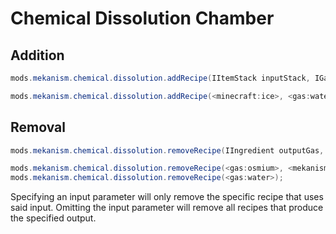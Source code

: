 
# Chemical Dissolution Chamber
Addition
------
```java
mods.mekanism.chemical.dissolution.addRecipe(IItemStack inputStack, IGasStack outputGas)

mods.mekanism.chemical.dissolution.addRecipe(<minecraft:ice>, <gas:water>);
```

Removal
------
```java
mods.mekanism.chemical.dissolution.removeRecipe(IIngredient outputGas, @Optional IIngredient inputStack)

mods.mekanism.chemical.dissolution.removeRecipe(<gas:osmium>, <mekanism:oreBlock>);
mods.mekanism.chemical.dissolution.removeRecipe(<gas:water>);
```
Specifying an input parameter will only remove the specific recipe that uses said input. Omitting the input parameter will remove all recipes that produce the specified output.

